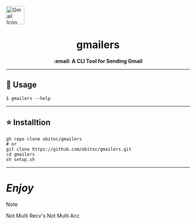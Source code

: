 <div>
    <img src="https://img.icons8.com/?size=80&id=Y2GfpkgYNp42&format=png&color=003393" alt="Gmail Icon" width="50"/>
    <h1 align="center">
      gmailers
    </h1>
</div>
<p align="center">
  <strong>:email: A CLI Tool for Sending Gmail</strong>
</p>

----------
## :rocket: Usage
```console
$ gmailers --help
```
----------
## :star: Installtion
```shell
gh repo clone obitoc/gmailers
# or
git clone https://github.com/obitoc/gmailers.git
cd gmailers
sh setup.sh
```
----------

# *Enjoy*

 > [!NOTE]
 > Not Multi Recv's
 > Not Multi Acc
